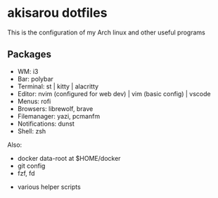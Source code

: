# akisarou dotfiles

This is the configuration of my Arch linux and other useful programs

## Packages

- WM: i3
- Bar: polybar
- Terminal: st | kitty | alacritty
- Editor: nvim (configured for web dev) | vim (basic config) | vscode
- Menus: rofi
- Browsers: librewolf, brave
- Filemanager: yazi, pcmanfm
- Notifications: dunst
- Shell: zsh

Also:

- docker data-root at $HOME/docker
- git config
- fzf, fd

* various helper scripts
